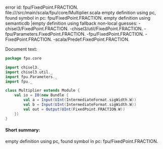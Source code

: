 error id: fpu/FixedPoint.FRACTION.
file://<WORKSPACE>/src/main/scala/fpu/core/Multiplier.scala
empty definition using pc, found symbol in pc: fpu/FixedPoint.FRACTION.
empty definition using semanticdb
|empty definition using fallback
non-local guesses:
	 -chisel3/FixedPoint.FRACTION.
	 -chisel3/util/FixedPoint.FRACTION.
	 -fpu/Parameters.FixedPoint.FRACTION.
	 -fpu/FixedPoint.FRACTION.
	 -FixedPoint.FRACTION.
	 -scala/Predef.FixedPoint.FRACTION.

Document text:

```scala
package fpu.core

import chisel3._
import chisel3.util._
import fpu.Parameters._
import fpu._

class Multiplier extends Module {
    val io = IO(new Bundle {
        val a = Input(UInt(IntermediateFormat.sigWidth.W))
        val b = Input(UInt(IntermediateFormat.sigWidth.W))
        val out = Output(UInt(FixedPoint.FRACTION.W))
    })
}


```

#### Short summary: 

empty definition using pc, found symbol in pc: fpu/FixedPoint.FRACTION.